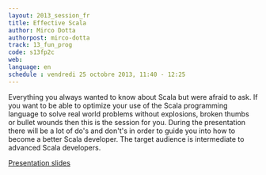 ```yaml
---
layout: 2013_session_fr
title: Effective Scala
author: Mirco Dotta
authorpost: mirco-dotta
track: 13_fun_prog
code: s13fp2c
web: 
language: en
schedule : vendredi 25 octobre 2013, 11:40 - 12:25
---
```


Everything you always wanted to know about Scala but were afraid to ask. 
If you want to be able to optimize your use of the Scala programming language to solve real world problems without explosions, broken thumbs or bullet wounds then this is the session for you.
During the presentation there will be a lot of do's and don't's in order to guide you into how to become a better Scala developer. The target audience is intermediate to advanced Scala developers. 

[Presentation slides](http://www.slideshare.net/mircodotta/effective-scala)